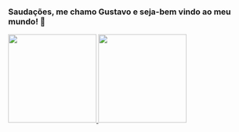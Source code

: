 ### Saudações, me chamo Gustavo e seja-bem vindo ao meu mundo! 🌠

<div style="position: center">
  <a href="https://github.com/Giordano1901">
  <img height="180em" src="https://github-readme-stats.vercel.app/api?username=giordano1901&show_icons=true&theme=dracula&include_all_commits=true&count_private=true"/> </td>
  <img height="180em" src="https://github-readme-stats.vercel.app/api/top-langs/?username=giordano1901&layout=compact&langs_count=7&theme=dracula"/>
</div>

<!--
**Giordano1901/Giordano1901** is a ✨ _special_ ✨ repository because its `README.md` (this file) appears on your GitHub profile.

Here are some ideas to get you started:

- 🔭 I’m currently working on ...
- 🌱 I’m currently learning ...
- 👯 I’m looking to collaborate on ...
- 🤔 I’m looking for help with ...
- 💬 Ask me about ...
- 📫 How to reach me: ...
- 😄 Pronouns: ...
- ⚡ Fun fact: ...
-->

